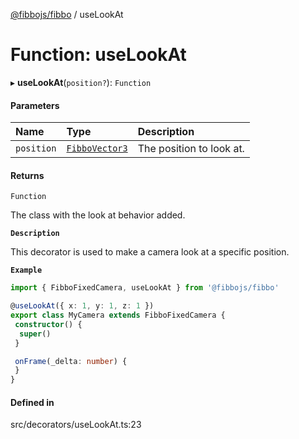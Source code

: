 [@fibbojs/fibbo](/api/index)  / useLookAt

# Function: useLookAt

▸ **useLookAt**(`position?`): `Function`

#### Parameters

| Name | Type | Description |
| :------ | :------ | :------ |
| `position` | [`FibboVector3`](../interfaces/FibboVector3.md) | The position to look at. |

#### Returns

`Function`

The class with the look at behavior added.

**`Description`**

This decorator is used to make a camera look at a specific position.

**`Example`**

```ts
import { FibboFixedCamera, useLookAt } from '@fibbojs/fibbo'

@useLookAt({ x: 1, y: 1, z: 1 })
export class MyCamera extends FibboFixedCamera {
 constructor() {
  super()
 }

 onFrame(_delta: number) {
 }
}
```

#### Defined in

src/decorators/useLookAt.ts:23
